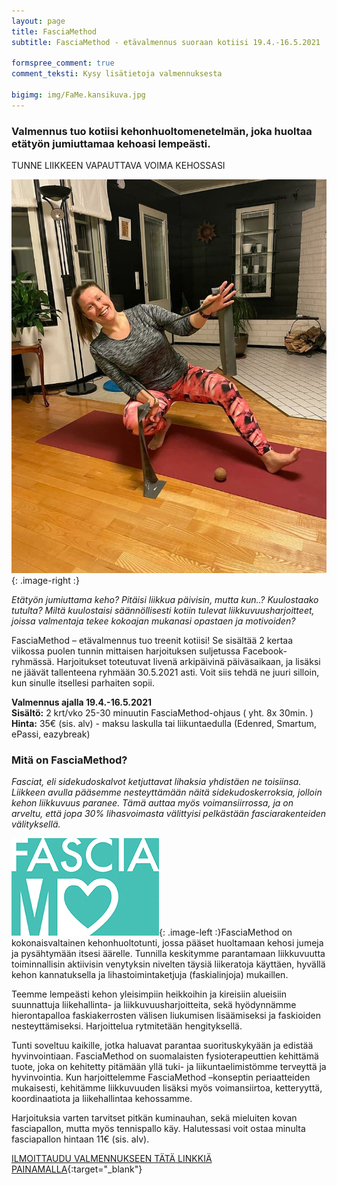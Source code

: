 ```yaml
---
layout: page
title: FasciaMethod
subtitle: FasciaMethod - etävalmennus suoraan kotiisi 19.4.-16.5.2021

formspree_comment: true
comment_teksti: Kysy lisätietoja valmennuksesta

bigimg: img/FaMe.kansikuva.jpg
---
```


### Valmennus tuo kotiisi kehonhuoltomenetelmän, joka huoltaa etätyön jumiuttamaa kehoasi lempeästi.
<p></p>
<p class="otsikkolistapalkki">
TUNNE LIIKKEEN VAPAUTTAVA VOIMA KEHOSSASI
</p>

![fasciamethod](/img/Fame.mainoskuva.jpg "FasciaMethod"){: .image-right :}


*Etätyön jumiuttama keho? Pitäisi liikkua päivisin, mutta kun..? Kuulostaako tutulta?
Miltä kuulostaisi säännöllisesti kotiin tulevat liikkuvuusharjoitteet, joissa valmentaja tekee kokoajan mukanasi opastaen ja motivoiden?*

FasciaMethod – etävalmennus tuo treenit kotiisi! Se sisältää 2 kertaa viikossa puolen tunnin mittaisen harjoituksen suljetussa Facebook-ryhmässä. Harjoitukset toteutuvat livenä arkipäivinä päiväsaikaan, ja lisäksi ne jäävät tallenteena ryhmään 30.5.2021 asti. Voit siis tehdä ne juuri silloin, kun sinulle itsellesi parhaiten sopii.

**Valmennus ajalla 19.4.-16.5.2021**<br/>
**Sisältö:** 2 krt/vko 25-30 minuutin FasciaMethod-ohjaus ( yht. 8x 30min. )<br/>
**Hinta:** 35€ (sis. alv) - maksu laskulla tai liikuntaedulla (Edenred, Smartum, ePassi, eazybreak)

### Mitä on FasciaMethod?


*Fasciat, eli sidekudoskalvot ketjuttavat lihaksia yhdistäen ne toisiinsa. Liikkeen avulla pääsemme nesteyttämään näitä sidekudoskerroksia, jolloin kehon liikkuvuus paranee. Tämä auttaa myös voimansiirrossa, ja on arveltu, että jopa 30% lihasvoimasta välittyisi pelkästään fasciarakenteiden välityksellä.*

![fasciamethod_logo](/img/fasciaME-pieni.jpg "FasciaMethod logo"){: .image-left :}FasciaMethod on kokonaisvaltainen kehonhuoltotunti, jossa pääset huoltamaan kehosi jumeja ja pysähtymään itsesi äärelle. Tunnilla keskitymme parantamaan liikkuvuutta toiminnallisin aktiivisin venytyksin nivelten täysiä liikeratoja käyttäen, hyvällä kehon kannatuksella ja lihastoimintaketjuja (faskialinjoja) mukaillen. 

Teemme lempeästi kehon yleisimpiin heikkoihin ja kireisiin alueisiin
suunnattuja liikehallinta- ja liikkuvuusharjoitteita, sekä hyödynnämme hierontapalloa faskiakerrosten välisen liukumisen lisäämiseksi ja faskioiden nesteyttämiseksi.
Harjoittelua rytmitetään hengityksellä. 

Tunti soveltuu kaikille, jotka haluavat parantaa suorituskykyään ja edistää hyvinvointiaan. FasciaMethod on suomalaisten fysioterapeuttien kehittämä tuote, joka on kehitetty pitämään yllä tuki- ja liikuntaelimistömme terveyttä ja hyvinvointia. Kun harjoittelemme FasciaMethod –konseptin periaatteiden mukaisesti, kehitämme liikkuvuuden lisäksi myös voimansiirtoa, ketteryyttä, koordinaatiota ja liikehallintaa kehossamme.

Harjoituksia varten tarvitset pitkän kuminauhan, sekä mieluiten kovan fasciapallon, mutta myös tennispallo käy. Halutessasi voit ostaa minulta fasciapallon hintaan 11€ (sis. alv).

[ILMOITTAUDU VALMENNUKSEEN TÄTÄ LINKKIÄ PAINAMALLA](https://docs.google.com/forms/d/1P4zxux0-86QEDK6iB8QBYtDsfWQjuVUOGPLx-oXckcQ/){:target="_blank"} 
